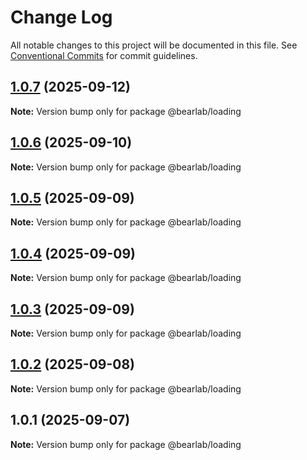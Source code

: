 # Change Log

All notable changes to this project will be documented in this file.
See [Conventional Commits](https://conventionalcommits.org) for commit guidelines.

## [1.0.7](https://github.com/hasanbala/ui-components/compare/@bearlab/loading@1.0.6...@bearlab/loading@1.0.7) (2025-09-12)

**Note:** Version bump only for package @bearlab/loading





## [1.0.6](https://github.com/hasanbala/ui-components/compare/@bearlab/loading@1.0.5...@bearlab/loading@1.0.6) (2025-09-10)

**Note:** Version bump only for package @bearlab/loading





## [1.0.5](https://github.com/hasanbala/ui-components/compare/@bearlab/loading@1.0.4...@bearlab/loading@1.0.5) (2025-09-09)

**Note:** Version bump only for package @bearlab/loading





## [1.0.4](https://github.com/hasanbala/ui-components/compare/@bearlab/loading@1.0.3...@bearlab/loading@1.0.4) (2025-09-09)

**Note:** Version bump only for package @bearlab/loading





## [1.0.3](https://github.com/hasanbala/ui-components/compare/@bearlab/loading@1.0.2...@bearlab/loading@1.0.3) (2025-09-09)

**Note:** Version bump only for package @bearlab/loading





## [1.0.2](https://github.com/hasanbala/ui-components/compare/@bearlab/loading@1.0.1...@bearlab/loading@1.0.2) (2025-09-08)

**Note:** Version bump only for package @bearlab/loading





## 1.0.1 (2025-09-07)

**Note:** Version bump only for package @bearlab/loading
